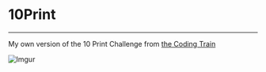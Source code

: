 # 10Print
---------------------------------------------------------------------------------------------------------------------------------------------

My own version of the 10 Print Challenge from [the Coding Train](https://www.youtube.com/user/shiffman)

![Imgur](https://i.imgur.com/9FRWDhJ.png "10-Print")


